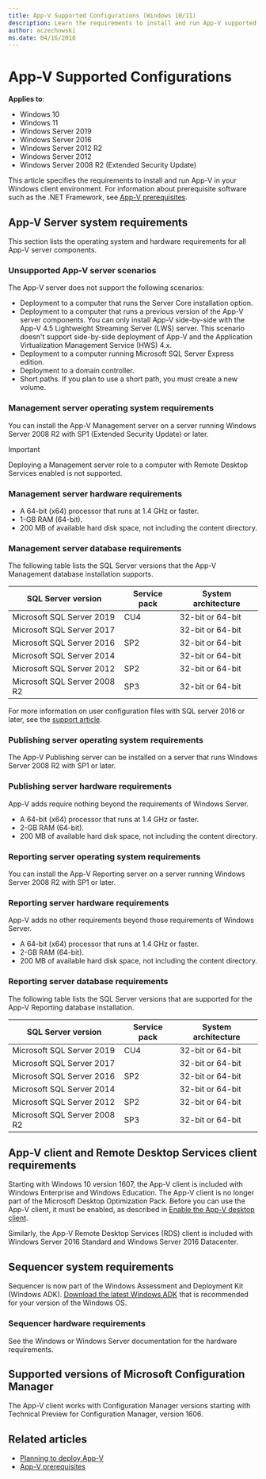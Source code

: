 ```yaml
---
title: App-V Supported Configurations (Windows 10/11)
description: Learn the requirements to install and run App-V supported configurations in your Windows 10/11 environment.
author: aczechowski
ms.date: 04/16/2018
---
```


# App-V Supported Configurations

**Applies to**:

- Windows 10
- Windows 11
- Windows Server 2019
- Windows Server 2016
- Windows Server 2012 R2
- Windows Server 2012
- Windows Server 2008 R2 (Extended Security Update)

This article specifies the requirements to install and run App-V in your Windows client environment. For information about prerequisite software such as the .NET Framework, see [App-V prerequisites](appv-prerequisites.md).

## App-V Server system requirements

This section lists the operating system and hardware requirements for all App-V server components.

### Unsupported App-V server scenarios

The App-V server does not support the following scenarios:

* Deployment to a computer that runs the Server Core installation option.
* Deployment to a computer that runs a previous version of the App-V server components. You can only install App-V side-by-side with the App-V 4.5 Lightweight Streaming Server (LWS) server. This scenario doesn't support side-by-side deployment of App-V and the Application Virtualization Management Service (HWS) 4.x.
* Deployment to a computer running Microsoft SQL Server Express edition.
* Deployment to a domain controller.
* Short paths. If you plan to use a short path, you must create a new volume.

### Management server operating system requirements

You can install the App-V Management server on a server running Windows Server 2008 R2 with SP1 (Extended Security Update) or later.

>[!IMPORTANT]
>Deploying a Management server role to a computer with Remote Desktop Services enabled is not supported.

### Management server hardware requirements

* A 64-bit (x64) processor that runs at 1.4 GHz or faster.
* 1-GB RAM (64-bit).
* 200 MB of available hard disk space, not including the content directory.

### Management server database requirements

The following table lists the SQL Server versions that the App-V Management database installation supports.

|SQL Server version|Service pack|System architecture|
|---|---|---|
|Microsoft SQL Server 2019|CU4|32-bit or 64-bit|
|Microsoft SQL Server 2017||32-bit or 64-bit|
|Microsoft SQL Server 2016|SP2|32-bit or 64-bit|
|Microsoft SQL Server 2014||32-bit or 64-bit|
|Microsoft SQL Server 2012|SP2|32-bit or 64-bit|
|Microsoft SQL Server 2008 R2|SP3|32-bit or 64-bit|

For more information on user configuration files with SQL server 2016 or later, see the [support article](https://support.microsoft.com/help/4548751/app-v-server-publishing-might-fail-when-you-apply-user-configuration-f).

### Publishing server operating system requirements

The App-V Publishing server can be installed on a server that runs Windows Server 2008 R2 with SP1 or later.

### Publishing server hardware requirements

App-V adds require nothing beyond the requirements of Windows Server.

* A 64-bit (x64) processor that runs at 1.4 GHz or faster.
* 2-GB RAM (64-bit).
* 200 MB of available hard disk space, not including the content directory.

### Reporting server operating system requirements

You can install the App-V Reporting server on a server running Windows Server 2008 R2 with SP1 or later.

### Reporting server hardware requirements

App-V adds no other requirements beyond those requirements of Windows Server.

* A 64-bit (x64) processor that runs at 1.4 GHz or faster.
* 2-GB RAM (64-bit).
* 200 MB of available hard disk space, not including the content directory.

### Reporting server database requirements

The following table lists the SQL Server versions that are supported for the App-V Reporting database installation.

|SQL Server version|Service pack|System architecture|
|---|---|---|
|Microsoft SQL Server 2019|CU4|32-bit or 64-bit|
|Microsoft SQL Server 2017||32-bit or 64-bit|
|Microsoft SQL Server 2016|SP2|32-bit or 64-bit|
|Microsoft SQL Server 2014||32-bit or 64-bit|
|Microsoft SQL Server 2012|SP2|32-bit or 64-bit|
|Microsoft SQL Server 2008 R2|SP3|32-bit or 64-bit|

## App-V client and Remote Desktop Services client requirements

Starting with Windows 10 version 1607, the App-V client is included with Windows Enterprise and Windows Education. The App-V client is no longer part of the Microsoft Desktop Optimization Pack. Before you can use the App-V client, it must be enabled, as described in [Enable the App-V desktop client](appv-enable-the-app-v-desktop-client.md).

Similarly, the App-V Remote Desktop Services (RDS) client is included with Windows Server 2016 Standard and Windows Server 2016 Datacenter.

## Sequencer system requirements

Sequencer is now part of the Windows Assessment and Deployment Kit (Windows ADK). [Download the latest Windows ADK](/windows-hardware/get-started/adk-install) that is recommended for your version of the Windows OS.

### Sequencer hardware requirements

See the Windows or Windows Server documentation for the hardware requirements.

## Supported versions of Microsoft Configuration Manager

The App-V client works with Configuration Manager versions starting with Technical Preview for Configuration Manager, version 1606.

## Related articles

* [Planning to deploy App-V](appv-planning-to-deploy-appv.md)
* [App-V prerequisites](appv-prerequisites.md)
